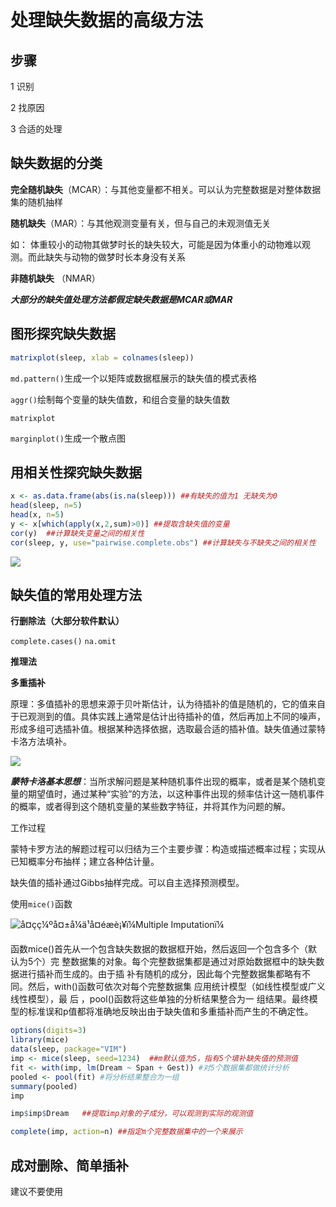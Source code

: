 # 处理缺失数据的高级方法

## 步骤

1 识别

2 找原因

3 合适的处理





##  缺失数据的分类

**完全随机缺失**（MCAR）：与其他变量都不相关。可以认为完整数据是对整体数据集的随机抽样

**随机缺失**（MAR）：与其他观测变量有关，但与自己的未观测值无关   

如： 体重较小的动物其做梦时长的缺失较大，可能是因为体重小的动物难以观测。而此缺失与动物的做梦时长本身没有关系

**非随机缺失** （NMAR）

***大部分的缺失值处理方法都假定缺失数据是MCAR或MAR***





##  图形探究缺失数据

~~~R
matrixplot(sleep, xlab = colnames(sleep))
~~~



`md.pattern()`生成一个以矩阵或数据框展示的缺失值的模式表格



`aggr()`绘制每个变量的缺失值数，和组合变量的缺失值数



`matrixplot`



`marginplot()`生成一个散点图





## 用相关性探究缺失数据

~~~R
x <- as.data.frame(abs(is.na(sleep))) ##有缺失的值为1 无缺失为0
head(sleep, n=5)
head(x, n=5)
y <- x[which(apply(x,2,sum)>0)] ##提取含缺失值的变量
cor(y)  ##计算缺失变量之间的相关性
cor(sleep, y, use="pairwise.complete.obs") ##计算缺失与不缺失之间的相关性
~~~



![](https://i.loli.net/2018/09/13/5b9a1b80b4e62.jpg)





##  缺失值的常用处理方法

**行删除法（大部分软件默认）**

`complete.cases()`   `na.omit`





**推理法**





**多重插补**

原理：多值插补的思想来源于贝叶斯估计，认为待插补的值是随机的，它的值来自于已观测到的值。具体实践上通常是估计出待插补的值，然后再加上不同的噪声，形成多组可选插补值。根据某种选择依据，选取最合适的插补值。缺失值通过蒙特卡洛方法填补。

![](https://i.loli.net/2018/09/13/5b9a2011dd285.jpg)







***蒙特卡洛基本思想***：当所求解问题是某种随机事件出现的概率，或者是某个随机变量的期望值时，通过某种“实验”的方法，以这种事件出现的频率估计这一随机事件的概率，或者得到这个随机变量的某些数字特征，并将其作为问题的解。

工作过程

蒙特卡罗方法的解题过程可以归结为三个主要步骤：构造或描述概率过程；实现从已知概率分布抽样；建立各种估计量。

缺失值的插补通过Gibbs抽样完成。可以自主选择预测模型。





使用`mice()`函数

![å¤çç¼ºå¤±å¼ä¹å¤éæè¡¥ï¼Multiple Imputationï¼](https://pic2.zhimg.com/v2-561283772be13543dee88df86a1afb85_1200x500.jpg)

函数mice()首先从一个包含缺失数据的数据框开始，然后返回一个包含多个（默认为5个）完
整数据集的对象。每个完整数据集都是通过对原始数据框中的缺失数据进行插补而生成的。由于插
补有随机的成分，因此每个完整数据集都略有不同。然后，with()函数可依次对每个完整数据集
应用统计模型（如线性模型或广义线性模型），最 后 ，pool()函数将这些单独的分析结果整合为一
组结果。最终模型的标准误和p值都将准确地反映出由于缺失值和多重插补而产生的不确定性。





~~~R
options(digits=3)
library(mice)
data(sleep, package="VIM")
imp <- mice(sleep, seed=1234)  ##m默认值为5，指有5个填补缺失值的预测值
fit <- with(imp, lm(Dream ~ Span + Gest)) #对5个数据集都做统计分析
pooled <- pool(fit) #将分析结果整合为一组
summary(pooled)
imp
~~~



~~~R
imp$imp$Dream   ##提取imp对象的子成分，可以观测到实际的观测值
~~~

 ~~~R
complete(imp, action=n) ##指定m个完整数据集中的一个来展示
 ~~~



##  成对删除、简单插补

建议不要使用

